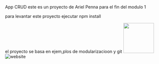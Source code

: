 App CRUD
este es un proyecto de Ariel Penna para el fin del modulo 1

para levantar este proyecto ejecutar npm install

el proyecto se basa en ejem,plos de modularizacioon y git
<img src="https://img.freepik.com/vector-gratis/reloj-pared-sobre-fondo-blanco_1308-81573.jpg?w=2000" width="100px"/>
![website](images/Layout.jpg)
